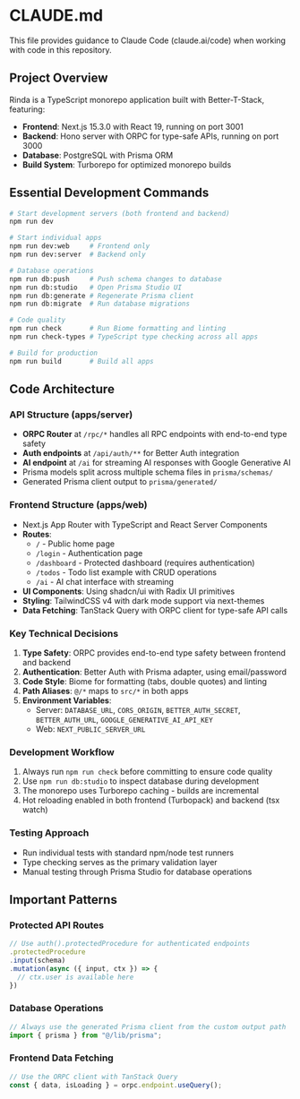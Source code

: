 # CLAUDE.md

This file provides guidance to Claude Code (claude.ai/code) when working with code in this repository.

## Project Overview

Rinda is a TypeScript monorepo application built with Better-T-Stack, featuring:
- **Frontend**: Next.js 15.3.0 with React 19, running on port 3001
- **Backend**: Hono server with ORPC for type-safe APIs, running on port 3000
- **Database**: PostgreSQL with Prisma ORM
- **Build System**: Turborepo for optimized monorepo builds

## Essential Development Commands

```bash
# Start development servers (both frontend and backend)
npm run dev

# Start individual apps
npm run dev:web     # Frontend only
npm run dev:server  # Backend only

# Database operations
npm run db:push     # Push schema changes to database
npm run db:studio   # Open Prisma Studio UI
npm run db:generate # Regenerate Prisma client
npm run db:migrate  # Run database migrations

# Code quality
npm run check       # Run Biome formatting and linting
npm run check-types # TypeScript type checking across all apps

# Build for production
npm run build       # Build all apps
```

## Code Architecture

### API Structure (apps/server)
- **ORPC Router** at `/rpc/*` handles all RPC endpoints with end-to-end type safety
- **Auth endpoints** at `/api/auth/**` for Better Auth integration
- **AI endpoint** at `/ai` for streaming AI responses with Google Generative AI
- Prisma models split across multiple schema files in `prisma/schemas/`
- Generated Prisma client output to `prisma/generated/`

### Frontend Structure (apps/web)
- Next.js App Router with TypeScript and React Server Components
- **Routes**:
  - `/` - Public home page
  - `/login` - Authentication page
  - `/dashboard` - Protected dashboard (requires authentication)
  - `/todos` - Todo list example with CRUD operations
  - `/ai` - AI chat interface with streaming
- **UI Components**: Using shadcn/ui with Radix UI primitives
- **Styling**: TailwindCSS v4 with dark mode support via next-themes
- **Data Fetching**: TanStack Query with ORPC client for type-safe API calls

### Key Technical Decisions
1. **Type Safety**: ORPC provides end-to-end type safety between frontend and backend
2. **Authentication**: Better Auth with Prisma adapter, using email/password
3. **Code Style**: Biome for formatting (tabs, double quotes) and linting
4. **Path Aliases**: `@/*` maps to `src/*` in both apps
5. **Environment Variables**:
   - Server: `DATABASE_URL`, `CORS_ORIGIN`, `BETTER_AUTH_SECRET`, `BETTER_AUTH_URL`, `GOOGLE_GENERATIVE_AI_API_KEY`
   - Web: `NEXT_PUBLIC_SERVER_URL`

### Development Workflow
1. Always run `npm run check` before committing to ensure code quality
2. Use `npm run db:studio` to inspect database during development
3. The monorepo uses Turborepo caching - builds are incremental
4. Hot reloading enabled in both frontend (Turbopack) and backend (tsx watch)

### Testing Approach
- Run individual tests with standard npm/node test runners
- Type checking serves as the primary validation layer
- Manual testing through Prisma Studio for database operations

## Important Patterns

### Protected API Routes
```typescript
// Use auth().protectedProcedure for authenticated endpoints
.protectedProcedure
.input(schema)
.mutation(async ({ input, ctx }) => {
  // ctx.user is available here
})
```

### Database Operations
```typescript
// Always use the generated Prisma client from the custom output path
import { prisma } from "@/lib/prisma";
```

### Frontend Data Fetching
```typescript
// Use the ORPC client with TanStack Query
const { data, isLoading } = orpc.endpoint.useQuery();
```